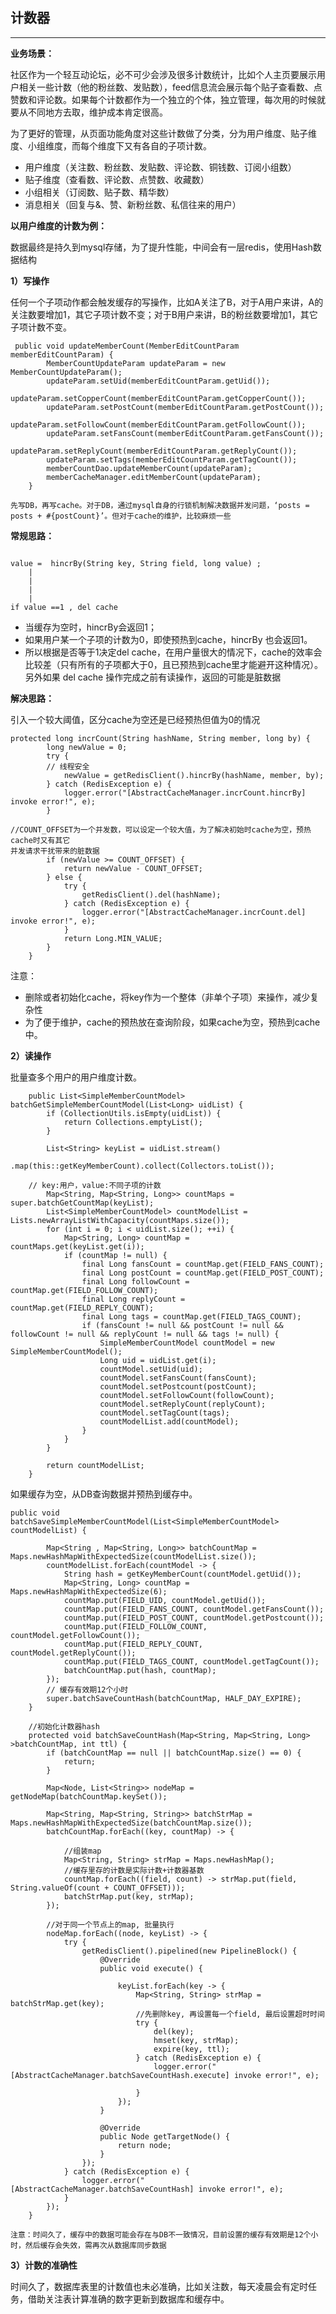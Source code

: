 ## 计数器

---


**业务场景：**

社区作为一个轻互动论坛，必不可少会涉及很多计数统计，比如个人主页要展示用户相关一些计数（他的粉丝数、发贴数），feed信息流会展示每个贴子查看数、点赞数和评论数。如果每个计数都作为一个独立的个体，独立管理，每次用的时候就要从不同地方去取，维护成本肯定很高。

为了更好的管理，从页面功能角度对这些计数做了分类，分为用户维度、贴子维度、小组维度，而每个维度下又有各自的子项计数。

* 用户维度（关注数、粉丝数、发贴数、评论数、铜钱数、订阅小组数）
* 贴子维度（查看数、评论数、点赞数、收藏数）
* 小组相关（订阅数、贴子数、精华数）
* 消息相关（回复与&、赞、新粉丝数、私信往来的用户）


**以用户维度的计数为例：**

数据最终是持久到mysql存储，为了提升性能，中间会有一层redis，使用Hash数据结构

**1）写操作**

任何一个子项动作都会触发缓存的写操作，比如A关注了B，对于A用户来讲，A的关注数要增加1，其它子项计数不变；对于B用户来讲，B的粉丝数要增加1，其它子项计数不变。


```
 public void updateMemberCount(MemberEditCountParam memberEditCountParam) {
        MemberCountUpdateParam updateParam = new MemberCountUpdateParam();
        updateParam.setUid(memberEditCountParam.getUid());
        updateParam.setCopperCount(memberEditCountParam.getCopperCount());
        updateParam.setPostCount(memberEditCountParam.getPostCount());
        updateParam.setFollowCount(memberEditCountParam.getFollowCount());
        updateParam.setFansCount(memberEditCountParam.getFansCount());
        updateParam.setReplyCount(memberEditCountParam.getReplyCount());
        updateParam.setTags(memberEditCountParam.getTagCount());
        memberCountDao.updateMemberCount(updateParam);
        memberCacheManager.editMemberCount(updateParam);
    }
 ```

`先写DB，再写cache。对于DB，通过mysql自身的行锁机制解决数据并发问题，‘posts = posts + #{postCount}’。但对于cache的维护，比较麻烦一些`

**常规思路：**

```

value =  hincrBy(String key, String field, long value) ;
   	|
	|
	|
	|
if value ==1 , del cache

```

* 当缓存为空时，hincrBy会返回1；
* 如果用户某一个子项的计数为0，即使预热到cache，hincrBy 也会返回1。
* 所以根据是否等于1决定del cache，在用户量很大的情况下，cache的效率会比较差（只有所有的子项都大于0，且已预热到cache里才能避开这种情况）。另外如果 del cache 操作完成之前有读操作，返回的可能是脏数据

**解决思路：**

引入一个较大阈值，区分cache为空还是已经预热但值为0的情况

```
protected long incrCount(String hashName, String member, long by) {
        long newValue = 0;
        try {
        // 线程安全
            newValue = getRedisClient().hincrBy(hashName, member, by);
        } catch (RedisException e) {
            logger.error("[AbstractCacheManager.incrCount.hincrBy] invoke error!", e);
        }

//COUNT_OFFSET为一个并发数，可以设定一个较大值，为了解决初始时cache为空，预热cache时又有其它
并发请求干扰带来的脏数据
        if (newValue >= COUNT_OFFSET) {
            return newValue - COUNT_OFFSET;
        } else {
            try {
                getRedisClient().del(hashName);
            } catch (RedisException e) {
                logger.error("[AbstractCacheManager.incrCount.del] invoke error!", e);
            }
            return Long.MIN_VALUE;
        }
    }

```

注意：

* 删除或者初始化cache，将key作为一个整体（非单个子项）来操作，减少复杂性
* 为了便于维护，cache的预热放在查询阶段，如果cache为空，预热到cache中。



**2）读操作**

批量查多个用户的用户维度计数。

```
    public List<SimpleMemberCountModel> batchGetSimpleMemberCountModel(List<Long> uidList) {
        if (CollectionUtils.isEmpty(uidList)) {
            return Collections.emptyList();
        }

        List<String> keyList = uidList.stream()
                .map(this::getKeyMemberCount).collect(Collectors.toList());

	// key:用户，value:不同子项的计数
        Map<String, Map<String, Long>> countMaps = super.batchGetCountMap(keyList);
        List<SimpleMemberCountModel> countModelList = Lists.newArrayListWithCapacity(countMaps.size());
        for (int i = 0; i < uidList.size(); ++i) {
            Map<String, Long> countMap = countMaps.get(keyList.get(i));
            if (countMap != null) {
                final Long fansCount = countMap.get(FIELD_FANS_COUNT);
                final Long postCount = countMap.get(FIELD_POST_COUNT);
                final Long followCount = countMap.get(FIELD_FOLLOW_COUNT);
                final Long replyCount = countMap.get(FIELD_REPLY_COUNT);
                final Long tags = countMap.get(FIELD_TAGS_COUNT);
                if (fansCount != null && postCount != null && followCount != null && replyCount != null && tags != null) {
                    SimpleMemberCountModel countModel = new SimpleMemberCountModel();
                    Long uid = uidList.get(i);
                    countModel.setUid(uid);
                    countModel.setFansCount(fansCount);
                    countModel.setPostcount(postCount);
                    countModel.setFollowCount(followCount);
                    countModel.setReplyCount(replyCount);
                    countModel.setTagCount(tags);
                    countModelList.add(countModel);
                }
            }
        }

        return countModelList;
    }
```

如果缓存为空，从DB查询数据并预热到缓存中。

```
public void batchSaveSimpleMemberCountModel(List<SimpleMemberCountModel> countModelList) {

        Map<String , Map<String, Long>> batchCountMap = Maps.newHashMapWithExpectedSize(countModelList.size());
        countModelList.forEach(countModel -> {
            String hash = getKeyMemberCount(countModel.getUid());
            Map<String, Long> countMap = Maps.newHashMapWithExpectedSize(6);
            countMap.put(FIELD_UID, countModel.getUid());
            countMap.put(FIELD_FANS_COUNT, countModel.getFansCount());
            countMap.put(FIELD_POST_COUNT, countModel.getPostcount());
            countMap.put(FIELD_FOLLOW_COUNT, countModel.getFollowCount());
            countMap.put(FIELD_REPLY_COUNT, countModel.getReplyCount());
            countMap.put(FIELD_TAGS_COUNT, countModel.getTagCount());
            batchCountMap.put(hash, countMap);
        });
        // 缓存有效期12个小时
        super.batchSaveCountHash(batchCountMap, HALF_DAY_EXPIRE);
    }
```

```
    //初始化计数器hash
    protected void batchSaveCountHash(Map<String, Map<String, Long> >batchCountMap, int ttl) {
        if (batchCountMap == null || batchCountMap.size() == 0) {
            return;
        }

        Map<Node, List<String>> nodeMap = getNodeMap(batchCountMap.keySet());

        Map<String, Map<String, String>> batchStrMap = Maps.newHashMapWithExpectedSize(batchCountMap.size());
        batchCountMap.forEach((key, countMap) -> {

            //组装map
            Map<String, String> strMap = Maps.newHashMap();
            //缓存里存的计数是实际计数+计数器基数
            countMap.forEach((field, count) -> strMap.put(field, String.valueOf(count + COUNT_OFFSET)));
            batchStrMap.put(key, strMap);
        });

        //对于同一个节点上的map, 批量执行
        nodeMap.forEach((node, keyList) -> {
            try {
                getRedisClient().pipelined(new PipelineBlock() {
                    @Override
                    public void execute() {

                        keyList.forEach(key -> {
                            Map<String, String> strMap = batchStrMap.get(key);
                            //先删除key, 再设置每一个field, 最后设置超时时间
                            try {
                                del(key);
                                hmset(key, strMap);
                                expire(key, ttl);
                            } catch (RedisException e) {
                                logger.error("[AbstractCacheManager.batchSaveCountHash.execute] invoke error!", e);

                            }
                        });
                    }

                    @Override
                    public Node getTargetNode() {
                        return node;
                    }
                });
            } catch (RedisException e) {
                logger.error("[AbstractCacheManager.batchSaveCountHash] invoke error!", e);
            }
        });
    }
```

`注意：时间久了，缓存中的数据可能会存在与DB不一致情况，目前设置的缓存有效期是12个小时，然后缓存会失效，需再次从数据库同步数据`

**3）计数的准确性**

时间久了，数据库表里的计数值也未必准确，比如关注数，每天凌晨会有定时任务，借助关注表计算准确的数字更新到数据库和缓存中。


















































